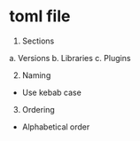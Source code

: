 # toml file

1. Sections

a. Versions
b. Libraries
c. Plugins

2. Naming
- Use kebab case

3. Ordering
- Alphabetical order